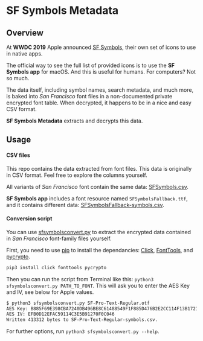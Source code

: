 # SF Symbols Metadata

## Overview

At **WWDC 2019** Apple announced [SF Symbols](https://developer.apple.com/design/human-interface-guidelines/sf-symbols/overview/), their own set of icons to use in native apps.

The official way to see the full list of provided icons is to use the **SF Symbols app** for macOS.
And this is useful for humans. For computers? Not so much.

The data itself, including symbol names, search metadata, and much more, is baked into *San Francisco* font files in a non-documented private encrypted font table. When decrypted, it happens to be in a nice and easy CSV format.

**SF Symbols Metadata** extracts and decrypts this data.


## Usage

#### CSV files

This repo contains the data extracted from font files. This data is originally in CSV format. Feel free to explore the columns yourself.

All variants of *San Francisco* font contain the same data:  [SFSymbols.csv](/CSV/SFSymbols.csv).

**SF Symbols app** includes a font resource named `SFSymbolsFallback.ttf`, and it contains different data: [SFSymbolsFallback-symbols.csv](/CSV/SFSymbolsFallback-symbols.csv).

#### Conversion script

You can use [sfsymbolsconvert.py](/Script/sfsymbolsconvert.py) to extract the encrypted data contained in *San Francisco* font-family files yourself.

First, you need to use [pip](https://pip.pypa.io/en/stable/) to install the dependancies: [Click](https://github.com/pallets/click/), [FontTools](https://github.com/fonttools/fonttools), and [pycrypto](https://github.com/dlitz/pycrypto).

```sh
pip3 install click fonttools pycrypto
```

Then you can run the script from Terminal like this: `python3 sfsymbolsconvert.py PATH_TO_FONT`. This will ask you to enter the AES Key and IV, see below for Apple values.

```sh
$ python3 sfsymbolsconvert.py SF-Pro-Text-Regular.otf
AES Key: B885F69E398CBA7240DB496BE8C61488549F1F885D476B2E2CC114F13B172120
AES IV: EFB0D12EFAC59114C3E5B91270F0C046
Written 413312 bytes to SF-Pro-Text-Regular-symbols.csv.
```

For further options, run `python3 sfsymbolsconvert.py --help`.